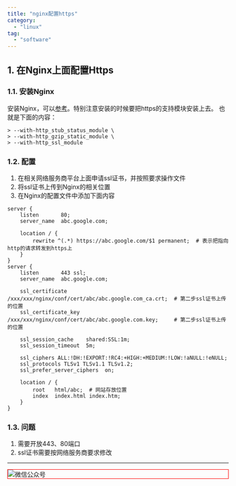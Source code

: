```yaml
---
title: "nginx配置https"
category:
  - "linux"
tag:
  - "software"
---
```


## 1. 在Nginx上面配置Https

### 1.1. 安装Nginx

安装Nginx，可以<a href="/post/dev/install/install-nginx" target="_blank">参考</a>。特别注意安装的时候要把https的支持模块安装上去。
也就是下面的内容：

```
> --with-http_stub_status_module \
> --with-http_gzip_static_module \
> --with-http_ssl_module
```

### 1.2. 配置

1. 在相关网络服务商平台上面申请ssl证书，并按照要求操作文件
2. 将ssl证书上传到Nginx的相关位置
3. 在Nginx的配置文件中添加下面内容

```shell
server {
    listen       80;
    server_name  abc.google.com;

    location / {
        rewrite ^(.*) https://abc.google.com/$1 permanent;  # 表示把指向http的请求转发到https上
    }
}
server {
    listen       443 ssl;
    server_name  abc.google.com;

    ssl_certificate      /xxx/xxx/nginx/conf/cert/abc/abc.google.com_ca.crt;  # 第二步ssl证书上传的位置
    ssl_certificate_key  /xxx/xxx/nginx/conf/cert/abc/abc.google.com.key;     # 第二步ssl证书上传的位置

    ssl_session_cache    shared:SSL:1m;
    ssl_session_timeout  5m;

    ssl_ciphers ALL:!DH:!EXPORT:!RC4:+HIGH:+MEDIUM:!LOW:!aNULL:!eNULL;
    ssl_protocols TLSv1 TLSv1.1 TLSv1.2;
    ssl_prefer_server_ciphers  on;

    location / {
        root   html/abc;  # 网站存放位置
        index  index.html index.htm;
    }
}
```

### 1.3. 问题
1. 需要开放443、80端口
2. ssl证书需要按网络服务商要求修改
---

<img style="border:1px red solid; display:block; margin:0 auto;" :src="$withBase('/qrcode.jpg')" alt="微信公众号" />


